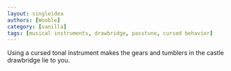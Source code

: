 ```yaml
---
layout: singleidea
authors: [Wooble]
category: [vanilla]
tags: [musical instruments, drawbridge, passtune, cursed behavior]
---
```

Using a cursed tonal instrument makes the gears and tumblers in the castle drawbridge lie to you.
